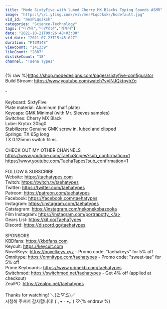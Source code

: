 ```yaml
---
title: "Mode SixtyFive with lubed Cherry MX Blacks Typing Sounds ASMR"
image: "https:\/\/i.ytimg.com\/vi\/mesPLqoJksk\/hqdefault.jpg"
vid_id: "mesPLqoJksk"
categories: "Science-Technology"
tags: ["타건음","타건영상","기계식"]
date: "2021-10-21T09:26:48+03:00"
vid_date: "2021-07-23T15:45:02Z"
duration: "PT3M14S"
viewcount: "141339"
likeCount: "2887"
dislikeCount: "18"
channel: "Taeha Types"
---
```

{% raw %}<a rel="nofollow" target="blank" href="https://shop.modedesigns.com/pages/sixtyfive-configurator">https://shop.modedesigns.com/pages/sixtyfive-configurator</a><br />Build Stream: <a rel="nofollow" target="blank" href="https://www.youtube.com/watch?v=lNJQktpybZo">https://www.youtube.com/watch?v=lNJQktpybZo</a><br /><br />-<br /><br />Keyboard: SixtyFive<br />Plate material: Aluminum (half plate)<br />Keycaps: GMK Minimal (with Mr. Sleeves samples)<br />Switches: Cherry MX Black <br />Lube: Krytox 205g0<br />Stabilizers: Genuine GMK screw in, lubed and clipped<br />Springs: TX 65g long<br />TX 0.125mm switch films<br /><br />CHECK OUT MY OTHER CHANNELS<br /><a rel="nofollow" target="blank" href="https://www.youtube.com/TaehaSnipes?sub_confirmation=1">https://www.youtube.com/TaehaSnipes?sub_confirmation=1</a><br /><a rel="nofollow" target="blank" href="https://www.youtube.com/TaehaTapes?sub_confirmation=1">https://www.youtube.com/TaehaTapes?sub_confirmation=1</a><br /><br />FOLLOW &amp; SUBSCRIBE<br />Website: <a rel="nofollow" target="blank" href="https://taehatypes.com">https://taehatypes.com</a><br />Twitch: <a rel="nofollow" target="blank" href="https://twitch.tv/taehatypes">https://twitch.tv/taehatypes</a><br />Twitter: <a rel="nofollow" target="blank" href="https://twitter.com/taehatypes">https://twitter.com/taehatypes</a><br />Patreon: <a rel="nofollow" target="blank" href="https://patreon.com/taehatypes">https://patreon.com/taehatypes</a><br />Facebook: <a rel="nofollow" target="blank" href="https://facebook.com/taehatypes">https://facebook.com/taehatypes</a><br />Instagram: <a rel="nofollow" target="blank" href="https://instagram.com/taehatypes">https://instagram.com/taehatypes</a><br />Catstagram: <a rel="nofollow" target="blank" href="https://instagram.com/nekonekobazooka">https://instagram.com/nekonekobazooka</a><br />Film Instagram: <a rel="nofollow" target="blank" href="https://instagram.com/portrapotty_">https://instagram.com/portrapotty_</a><br />Gears List: <a rel="nofollow" target="blank" href="https://kit.co/TaehaTypes">https://kit.co/TaehaTypes</a><br />Discord: <a rel="nofollow" target="blank" href="https://discord.gg/taehatypes">https://discord.gg/taehatypes</a><br /><br />SPONSORS<br />KBDfans: <a rel="nofollow" target="blank" href="https://kbdfans.com">https://kbdfans.com</a><br />Keycult: <a rel="nofollow" target="blank" href="https://keycult.com">https://keycult.com</a><br />NovelKeys: <a rel="nofollow" target="blank" href="https://novelkeys.xyz">https://novelkeys.xyz</a> - Promo code: &quot;taehakeys&quot; for 5% off<br />Omnitype: <a rel="nofollow" target="blank" href="https://omnitype.com/taehatypes">https://omnitype.com/taehatypes</a> -  Promo code: &quot;sweet-tae&quot; for 5% off<br />Prime Keyboards: <a rel="nofollow" target="blank" href="https://www.primekb.com/taehatypes">https://www.primekb.com/taehatypes</a><br />Switchmod: <a rel="nofollow" target="blank" href="https://switchmod.net/taehatypes">https://switchmod.net/taehatypes</a> - Get 4% off (applied at checkout)<br />ZealPC: <a rel="nofollow" target="blank" href="https://zealpc.net/taehatypes">https://zealpc.net/taehatypes</a><br /><br />Thanks for watching!  ＼(≧▽≦)／<br />시청해 주셔서 감사합니다!  (´｡• ᵕ •｡`) ♡{% endraw %}
